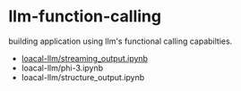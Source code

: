 # llm-function-calling

building application using  llm's functional calling capabilties.
 
* [loacal-llm/streaming_output.ipynb](https://github.com/imanoop7/llm-function-calling/blob/main/loacal-llm/phi-3.ipynb)
* loacal-llm/phi-3.ipynb
* loacal-llm/structure_output.ipynb